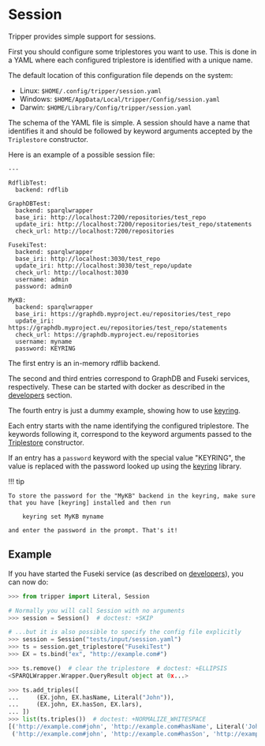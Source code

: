 Session
=======
Tripper provides simple support for sessions.

First you should configure some triplestores you want to use. This is done in a
YAML where each configured triplestore is identified with a unique name.

The default location of this configuration file depends on the system:

- Linux: `$HOME/.config/tripper/session.yaml`
- Windows: `$HOME/AppData/Local/tripper/Config/session.yaml`
- Darwin: `$HOME/Library/Config/tripper/session.yaml`

The schema of the YAML file is simple.
A session should have a name that identifies it and should be followed by keyword arguments accepted by the `Triplestore` constructor.

Here is an example of a possible session file:

```
---

RdflibTest:
  backend: rdflib

GraphDBTest:
  backend: sparqlwrapper
  base_iri: http://localhost:7200/repositories/test_repo
  update_iri: http://localhost:7200/repositories/test_repo/statements
  check_url: http://localhost:7200/repositories

FusekiTest:
  backend: sparqlwrapper
  base_iri: http://localhost:3030/test_repo
  update_iri: http://localhost:3030/test_repo/update
  check_url: http://localhost:3030
  username: admin
  password: admin0

MyKB:
  backend: sparqlwrapper
  base_iri: https://graphdb.myproject.eu/repositories/test_repo
  update_iri: https://graphdb.myproject.eu/repositories/test_repo/statements
  check_url: https://graphdb.myproject.eu/repositories
  username: myname
  password: KEYRING
```

The first entry is an in-memory rdflib backend.

The second and third entries correspond to GraphDB and Fuseki services,
respectively.
These can be started with docker as described in the [developers] section.

The fourth entry is just a dummy example, showing how to use [keyring].

Each entry starts with the name identifying the configured triplestore.
The keywords following it, correspond to the keyword arguments passed to the
[Triplestore] constructor.

If an entry has a `password` keyword with the special value "KEYRING", the
value is replaced with the password looked up using the [keyring] library.


!!! tip

    To store the password for the "MyKB" backend in the keyring, make sure
    that you have [keyring] installed and then run

        keyring set MyKB myname

    and enter the password in the prompt. That's it!


Example
-------

If you have started the Fuseki service (as described on [developers]),
you can now do:

```python
>>> from tripper import Literal, Session

# Normally you will call Session with no arguments
>>> session = Session()  # doctest: +SKIP

# ...but it is also possible to specify the config file explicitly
>>> session = Session("tests/input/session.yaml")
>>> ts = session.get_triplestore("FusekiTest")
>>> EX = ts.bind("ex", "http://example.com#")

>>> ts.remove()  # clear the triplestore  # doctest: +ELLIPSIS
<SPARQLWrapper.Wrapper.QueryResult object at 0x...>

>>> ts.add_triples([
...     (EX.john, EX.hasName, Literal("John")),
...     (EX.john, EX.hasSon, EX.lars),
... ])
>>> list(ts.triples())  # doctest: +NORMALIZE_WHITESPACE
[('http://example.com#john', 'http://example.com#hasName', Literal('John')),
 ('http://example.com#john', 'http://example.com#hasSon', 'http://example.com#lars')]

```


[developers]: https://emmc-asbl.github.io/tripper/latest/developers/
[keyring]: https://pypi.org/project/keyring/
[Triplestore]: https://emmc-asbl.github.io/tripper/latest/api_reference/triplestore/#tripper.triplestore.Triplestore
